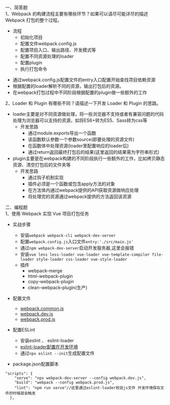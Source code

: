 一、简答题    
1、Webpack 的构建流程主要有哪些环节？如果可以请尽可能详尽的描述 Webpack 打包的整个过程。
+ 流程
    - 初始化项目
    - 配置文件webpack.config.js
    - 配置项目入口、输出路径、开发模式等
    - 配置不同资源处理的loader
    - 配置plugin
    - 执行打包命令
* 通过webpack.config.js配置文件的entry入口配置开始查找项目依赖资源
* 根据配置的loader解析不同的资源，输出打包后的资源。
* 在webpack打包过程中不同阶段根据配置的plugin做一些额外的工作

2、Loader 和 Plugin 有哪些不同？请描述一下开发 Loader 和 Plugin 的思路。
+ loader主要是对不同资源做处理，将一些浏览器不支持或者有兼容问题的代码处理为浏览器可以支持的资源，如将ES6+转为ES5、Sass转为css等
    - 开发思路
        - 通过module.exports导出一个函数
        - 该函数默认参数一个参数source(即要处理的资源文件)
        - 在函数体中处理资源(loader里配置响应的loader后)
        - 通过return返回最终打包后的结果(这里返回的结果需为字符串形式)
+ plugin主要是在webpack构建的不同阶段执行一些额外的工作，比如拷贝静态资源、清空打包后的文件夹等
    - 开发思路  
        - 通过钩子机制实现
        - 插件必须是一个函数或包含apply方法的对象
        - 在方法体内通过webpack提供的API获取资源做响应处理
        - 将处理完的资源通过webpack提供的方法返回该资源

二、编程题   
1、使用 Webpack 实现 Vue 项目打包任务
+ 实战步骤
    - 安装`webpack webpack-cli webpack-dev-server`
    - 配置`webpack.config.js`入口文件`entry:'./src/main.js'`
    - 通过`npm webpack-dev-server`启动开发服务器,这里会报错
    - 安装`vue less less-loader vue-loader vue-template-compiler file-loader style-loader css-loader vue-style-loader`
    - 插件
        - webpack-merge
        - html-webpack-plugin
        - copy-webpack-plugin
        - clean-webpack-plugin(生产)
+ 配置文件
    - [webpack.common.js](./vue-app-base/webpack.common.js) 
    - [webpack.dev.js](./vue-app-base/webpack.dev.js) 
    - [webpack.prod.js](./vue-app-base/webpack.prod.js) 

+ 配置ESLint
    - 安装eslint 、 eslint-loader
    - [eslint-loader配置在开发环境](./vue-app-base/webpack.dev.js)
    - 通过`npx eslint --init`生成配置文件
+ package.json配置脚本
```
"scripts": {
    "serve": "npx webpack-dev-server --config webpack.dev.js",
    "build": "webpack --config webpack.prod.js",
    "lint": "npm run serve"//这里通过eslint-loader校验js文件 开发环境保存文件的时候就会触发
  },
```

